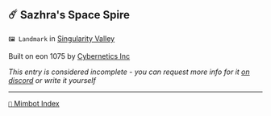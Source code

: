 ## ☄️ Sazhra's Space Spire

`🖼️ Landmark` in [Singularity Valley](<https://zeithalt.github.io/r/singularity_valley>)

Built on eon 1075 by [Cybernetics Inc](<https://zeithalt.github.io/r/cybernetics_inc>)

_This entry is considered incomplete - you can request more info for it [on discord](<https://discord.com/channels/562910943848169472/1173922660489633802>) or write it yourself_

-----
[`📑` Mimbot Index](<https://zeithalt.github.io/r/#6460>)
<!---
-->